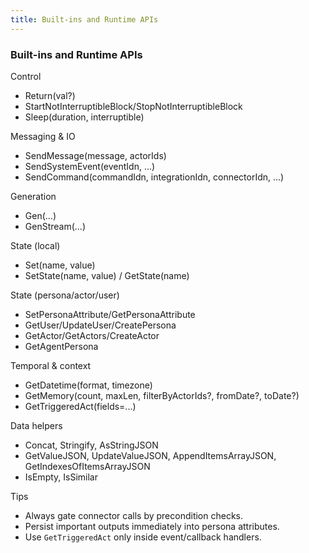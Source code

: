 ```yaml
---
title: Built-ins and Runtime APIs
---
```


### Built-ins and Runtime APIs

Control
- Return(val?)
- StartNotInterruptibleBlock/StopNotInterruptibleBlock
- Sleep(duration, interruptible)

Messaging & IO
- SendMessage(message, actorIds)
- SendSystemEvent(eventIdn, ...)
- SendCommand(commandIdn, integrationIdn, connectorIdn, ...)

Generation
- Gen(...)
- GenStream(...)

State (local)
- Set(name, value)
- SetState(name, value) / GetState(name)

State (persona/actor/user)
- SetPersonaAttribute/GetPersonaAttribute
- GetUser/UpdateUser/CreatePersona
- GetActor/GetActors/CreateActor
- GetAgentPersona

Temporal & context
- GetDatetime(format, timezone)
- GetMemory(count, maxLen, filterByActorIds?, fromDate?, toDate?)
- GetTriggeredAct(fields=...)

Data helpers
- Concat, Stringify, AsStringJSON
- GetValueJSON, UpdateValueJSON, AppendItemsArrayJSON, GetIndexesOfItemsArrayJSON
- IsEmpty, IsSimilar

Tips
- Always gate connector calls by precondition checks.
- Persist important outputs immediately into persona attributes.
- Use `GetTriggeredAct` only inside event/callback handlers.
